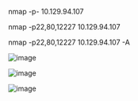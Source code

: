nmap -p- 10.129.94.107

nmap -p22,80,12227 10.129.94.107

nmap -p22,80,12227 10.129.94.107 -A

![image](https://github.com/user-attachments/assets/73f3fd1d-e564-40cc-8c4d-3adeacd81db2)

![image](https://github.com/user-attachments/assets/434416e3-f5cb-4216-97a8-c953d6ea5407)

![image](https://github.com/user-attachments/assets/4e88762c-15f4-433d-b1e9-fd20667d1170)
